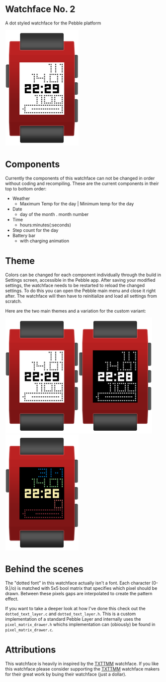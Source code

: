 # Watchface No. 2
A dot styled watchface for the Pebble platform

<img src="/framed_light.png" width="">

# Components
Currently the components of this watchface can not be changed in order without coding and recompiling.
These are the current components in their top to bottom order:

* Weather
  * Maximum Temp for the day | Minimum temp for the day
* Date
  * day of the month . month number
* Time
  * hours:minutes(:seconds)
* Step count for the day
* Battery bar
  * with charging animation


# Theme
Colors can be changed for each component individually through the build in Settings screen, accessible in the Pebble app.
After saving your modified settings, the watchface needs to be restarted to reload the changed settings.
To do this you can open the Pebble main menu and close it right after. The watchface will then have to reinitialize and load all settings from scratch.

Here are the two main themes and a variation for the custom variant:

<img src="/framed_light.png" width=""><img src="/framed_dark.png" width=""><img src="/framed_color.png" width="">

# Behind the scenes
The "dotted font" in this watchface actually isn't a font. Each character (0-9.|/o) is matched with 5x5 bool matrix that specifies which pixel should be drawn. Between these pixels gaps are interpolated to create the pattern effect.

If you want to take a deeper look at how I've done this check out the ```dotted_text_layer.c``` and ```dotted_text_layer.h```. This is a custom implementation of a standard Pebble Layer and internally uses the ```pixel_matrix_drawer.h``` whichs implementation can (obiously) be found in ```pixel_matrix_drawer.c```.

# Attributions

This watchface is heavily in inspired by the [TXTTMM](https://apps.getpebble.com/en_US/application/57f8d77298b2fc725d00006a) watchface. If you like this watchface please consider supporting the [TXTTMM](https://apps.getpebble.com/en_US/application/57f8d77298b2fc725d00006a) watchface makers for their great work by buing their watchface (just a dollar).
